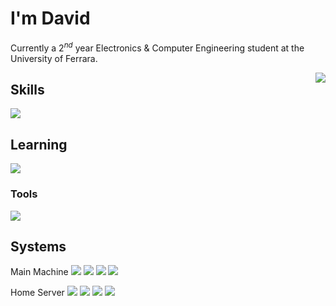 # I'm David
Currently a $2^{nd}$ year Electronics & Computer Engineering student at the University of Ferrara.

<img align="right" src="https://github-readme-stats.vercel.app/api?username=Constrat&show_icons=true&theme=dark">

## Skills
![](https://skillicons.dev/icons?i=c,java,js,py,powershell,php&theme=dark&perline=3)

## Learning 
![](https://skillicons.dev/icons?i=cs,cpp,dotnet&dark=light&perline=3)

### Tools
![](https://skillicons.dev/icons?i=vscode,visualstudio,eclipse,discord,github,git&theme=dark&perline=3)

## Systems
Main Machine
![](https://img.shields.io/badge/Strix_G17-000?logo=republicofgamers&logoColor=FF0029) ![](https://img.shields.io/badge/Ryzen_9_6900HX-000?logo=amd&logoColor=fff) ![](https://img.shields.io/badge/RTX_3070_Ti-000?logo=nvidia)
![](https://img.shields.io/badge/Windows_11_x64-0078D4?logo=windows11&logoColor=fff)

Home Server
![](https://img.shields.io/badge/GL752VW-000?logo=republicofgamers&logoColor=FF0029) ![](https://img.shields.io/badge/i7_6700HQ-000?logo=intel&logoColor=0071C5) ![](https://img.shields.io/badge/GTX_960M-000?logo=nvidia)
![](https://img.shields.io/badge/Windows_10_x64-0078D6?logo=windows10&logoColor=fff)